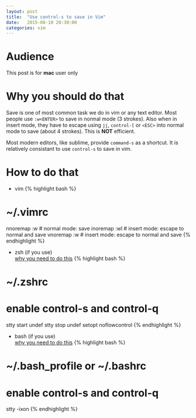 ```yaml
---
layout: post
title:  "Use control-s to save in Vim"
date:   2015-08-10 20:30:00
categories: vim
---
```


# Audience
This post is for **mac** user only

# Why you should do that
Save is one of most common task we do in vim or any text editor. Most people
use ```:w<ENTER>``` to save in normal mode (3 strokes).
Also when in insert mode, they have to escape using ```jj```, ```control-[```
or ```<ESC>``` into normal mode to save (about 4 strokes).
This is **NOT** efficient.

Most modern editors, like sublime, provide ```command-s``` as a shortcut.
It is relatively consistant to use ```control-s``` to save in vim.

# How to do that

- vim
{% highlight bash %}
# ~/.vimrc
nnoremap <c-s> :w<CR> # normal mode: save
inoremap <c-s> <Esc>:w<CR>l # insert mode: escape to normal and save
vnoremap <c-s> <Esc>:w<CR> # insert mode: escape to normal and save
{% endhighlight %}

- zsh (if you use)  
[why you need to do this][zsh]
{% highlight bash %}
# ~/.zshrc
# enable control-s and control-q
stty start undef
stty stop undef
setopt noflowcontrol
{% endhighlight %}

- bash (if you use)  
[why you need to do this][bash]
{% highlight bash %}
# ~/.bash_profile or ~/.bashrc
# enable control-s and control-q
stty -ixon
{% endhighlight %}

[zsh]: http://superuser.com/questions/385175/how-to-reclaim-s-in-zsh
[bash]: http://unix.stackexchange.com/questions/72086/ctrl-s-hang-terminal-emulator
